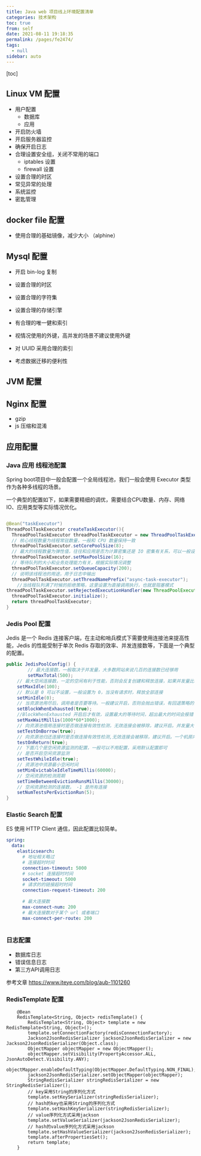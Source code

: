 ```yaml
---
title: Java web 项目线上环境配置清单
categories: 技术架构
toc: true
from: self
date: 2021-08-11 19:18:35
permalink: /pages/fe2474/
tags: 
  - null
sidebar: auto
---
```


[toc]

## Linux VM 配置

- 用户配置
  - 数据库
  - 应用
- 开启防火墙
- 开启服务器监控
- 确保开启日志
- 合理设置安全组，关闭不常用的端口
  - iptables 设置
  - firewall 设置
- 设置合理的时区
- 常见异常的处理
- 系统监控
- 密匙管理



## docker file 配置

- 使用合理的基础镜像，减少大小 （alphine）




## Mysql 配置

- 开启 bin-log 复制

- 设置合理的时区

- 设置合理的字符集

- 设置合理的存储引擎

- 有合理的唯一健和索引

- 视情况使用的外键，高并发的场景不建议使用外键

- 对 UUID 采用合理的索引

- 考虑数据迁移的便利性

  

## JVM 配置



## Nginx 配置

- gzip
- js 压缩和混淆

## 应用配置


###  Java 应用 线程池配置

Spring boot项目中一般会配置一个全局线程池，我们一般会使用  Executor 类型作为各种多线程的场景。

一个典型的配置如下，如果需要精细的调优，需要结合CPU数量、内存、网络 IO、应用类型等实际情况优化。


```java 

@Bean("taskExecutor")
ThreadPoolTaskExecutor createTaskExecutor(){
  ThreadPoolTaskExecutor threadPoolTaskExecutor = new ThreadPoolTaskExecutor();
  // 核心线程数量为线程常驻数量，一般和 CPU 数量保持一致
  threadPoolTaskExecutor.setCorePoolSize(8);
  // 最大的线程数量为弹性值，往往和应用是否为计算密集还是 IO 密集有关系，可以一般设置为 CPU 数量的两倍
  threadPoolTaskExecutor.setMaxPoolSize(16);
  // 等待队列的大小和业务处理能力有关，根据实际情况调整
  threadPoolTaskExecutor.setQueueCapacity(200);
  // 说明该线程池的用途，用于日志中输出
  threadPoolTaskExecutor.setThreadNamePrefix("async-task-executor");
	//当线程队列满了时候的拒绝策略，这里设置为直接调用执行，也就是阻塞模式
threadPoolTaskExecutor.setRejectedExecutionHandler(new ThreadPoolExecutor.CallerRunsPolicy());
  threadPoolTaskExecutor.initialize();
  return threadPoolTaskExecutor;
}
```

### Jedis Pool 配置


Jedis 是一个 Redis 连接客户端，在主动和哨兵模式下需要使用连接池来提高性能，Jedis 的性能受制于单次 Redis 存取的效率、并发连接数等，下面是一个典型的配置。


```java
public JedisPoolConfig() {
		// 最大连接数，一般取决于并发量，大多数网站来说几百的连接数已经够用
 		setMaxTotal(500);
    // 最大空闲连接数，一定的空闲有利于性能，否则会反复创建和释放连接，如果并发量比较均匀可以设置小一点
    setMaxIdle(100);
    // 默认是 0 可以不设置，一般设置为 0，当没有请求时，释放全部连接
    setMinIdle(0);
    // 当资源池用尽后，调用者是否要等待。一般建议开启，否则会抛出错误，有回退策略的情况下可以关闭，防止雪崩效应
    setBlockWhenExhausted(true);
    //BlockWhenExhausted 开启后才有效，设置最大的等待时间，超出最大的时间会报错
    setMaxWaitMillis(1000*60*1000);
    // 向资源池借用连接时是否做连接有效性检测，无效连接会被移除，建议开启。并发量大可以关闭，会增加一次 ping
    setTestOnBorrow(true);
    // 向资源池归还连接时是否做连接有效性检测,无效连接会被移除，建议开启。一个机房内一般不会出现无效连接
    testOnReturn(true);
    // 下面几个是空闲资源监测的配置，一般可以不用配置，采用默认配置即可
    // 是否开启空闲资源监测
    setTestWhileIdle(true);
    // 资源池中资源最小空闲时间
    setMinEvictableIdleTimeMillis(60000);
    // 空闲资源的检测周期
    setTimeBetweenEvictionRunsMillis(30000);
    // 空闲资源检测的连接数， -1 是所有连接
    setNumTestsPerEvictionRun(5);
}
```

### Elastic Search 配置

ES 使用 HTTP Client  通信，因此配置比较简单。

```yml
spring:
  data:
    elasticsearch:
      # 地址相关略过
      # 连接超时时间
      connection-timeout: 5000
      # socket 连接超时时间
      socket-timeout: 5000
      # 请求的的链接超时时间
      connection-request-timeout: 200
      
      # 最大连接数
      max-connect-num: 200
      # 最大连接数对于某个 url 或者端口
      max-connect-per-route: 200
      
```

### 日志配置

- 数据库日志
- 错误信息日志
- 第三方API调用日志

参考文章 https://www.iteye.com/blog/aub-1101260



### RedisTemplate  配置

```
    @Bean
    RedisTemplate<String, Object> redisTemplate() {
        RedisTemplate<String, Object> template = new RedisTemplate<String, Object>();
        template.setConnectionFactory(redisConnectionFactory);
        Jackson2JsonRedisSerializer jackson2JsonRedisSerializer = new Jackson2JsonRedisSerializer(Object.class);
        ObjectMapper objectMapper = new ObjectMapper();
        objectMapper.setVisibility(PropertyAccessor.ALL, JsonAutoDetect.Visibility.ANY);
        objectMapper.enableDefaultTyping(ObjectMapper.DefaultTyping.NON_FINAL);
        jackson2JsonRedisSerializer.setObjectMapper(objectMapper);
        StringRedisSerializer stringRedisSerializer = new StringRedisSerializer();
        // key采用String的序列化方式
        template.setKeySerializer(stringRedisSerializer);
        // hash的key也采用String的序列化方式
        template.setHashKeySerializer(stringRedisSerializer);
        // value序列化方式采用jackson
        template.setValueSerializer(jackson2JsonRedisSerializer);
        // hash的value序列化方式采用jackson
        template.setHashValueSerializer(jackson2JsonRedisSerializer);
        template.afterPropertiesSet();
        return template;
    }
```

